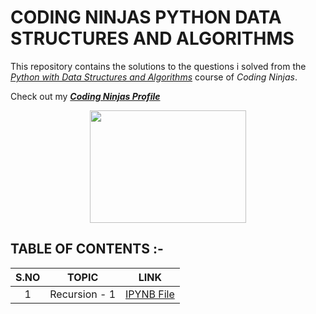 # CODING NINJAS PYTHON DATA STRUCTURES AND ALGORITHMS
This repository contains the solutions to the questions i solved from the [_Python with Data Structures and Algorithms_](https://www.codingninjas.com/courses/online-python-course) course of _Coding Ninjas_.


Check out my [___Coding Ninjas Profile___](https://profile.codingninjas.com/732ab52d-7583-4d10-93e9-a40a49f3e17d?_ga=2.65372653.272200348.1599381881-1893065035.1585576439)
 
 <p align="center">
  <img width="250" height="180" src="https://media.giphy.com/media/jCodV34MoczjW/giphy.gif">
</p>


## TABLE OF CONTENTS :-
 
 | __S.NO__  | __TOPIC__ | __LINK__ | 
 | :--: | :--: | :--: | 
 | 1 | Recursion - 1 | [IPYNB File](https://github.com/maverickInPyjamas/Coding-Ninjas-Python-Data-Structures-and-Algorithms/blob/master/1.%20Recursion%20-%201.ipynb) | 


 
